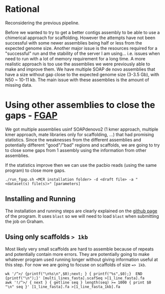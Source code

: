 # Rational

Reconsidering the previous pipeline.

Before we wanted to try to get a better contigs assembly to be able to use a chimerical approach for scaffolding. However the attempts have not been successful with some newer assemblies being half or less from the expected genome size. Another major issue is the resources required for a "successful" run and the stability of the server I am using... i.e. issues when need to run with a lot of memory requirement for a long time.
A more realistic approach is too use the assemblies we were previously able to make and improve them. We have multiple SOAP de novo assemblies that have a size without gap close to the expected genome size (3-3.5 Gb), with N50 ~ 10-11 kb. The main issue with these assemblies is the amount of missing data.

# Using other assemblies to close the gaps - [FGAP](https://github.com/pirovc/fgap)

We got multiple assemblies usinf SOAPdenovo2 (1 kmer approach, multiple kmer approach, mate libraries only for scaffolding, ...) that had promising statistics. 
Since the weaknesses from the different assemblies and potentially different "good"/"bad" regions and scaffolds, we are going to try to close some gaps from 1 assembly using the information from other assemblies.

If the statistics improve then we can use the pacbio reads (using the same program) to close more gaps.

```
./run_fgap.sh <MCR installation folder> -d <draft file> -a "<dataset(s) file(s)>" [parameters]
```

## Installing and Running

The installation and running steps are clearly explained on the [github page](https://github.com/pirovc/fgap) of the program. It uses `blast` so we will need to load `blast` when submitting the job on Graham.

## Using only scaffolds `> 1kb`

Most likely very small scaffolds are hard to assemble because of repeats and potentially contain more errors. They are potentially going to make whatever program used running longer without giving information useful at this step. For now we are going to focuse on scaffolds of size `=> 1kb`.
```
wk '/^>/ {printf("\n%s\n",$0);next; } { printf("%s",$0);}  END {printf("\n");}' [multi_lines_fasta].scafSeq >[1_line_fasta].fa
awk '!/^>/ { next } { getline seq } length(seq) >= 1000 { print $0 "\n" seq }' [1_line_fasta].fa >[1_line_fasta_1kb].fa

```
